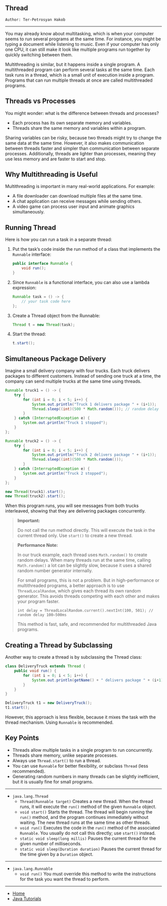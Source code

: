 ## Thread

```
Author: Ter-Petrosyan Hakob
```

---

You may already know about multitasking, which is when your computer seems to run several programs at the same time. For instance, you might be typing a document while listening to music. Even if your computer has only one CPU, it can still make it look like multiple programs run together by quickly switching between them.

Multithreading is similar, but it happens inside a single program. A multithreaded program can perform several tasks at the same time. Each task runs in a thread, which is a small unit of execution inside a program. Programs that can run multiple threads at once are called multithreaded programs.

## Threads vs Processes

You might wonder: what is the difference between threads and processes?

- Each process has its own separate memory and variables.
- Threads share the same memory and variables within a program.

Sharing variables can be risky, because two threads might try to change the same data at the same time. However, it also makes communication between threads faster and simpler than communication between separate processes. Additionally, threads are lighter than processes, meaning they use less memory and are faster to start and stop.

## Why Multithreading is Useful

Multithreading is important in many real-world applications. For example:

- A file downloader can download multiple files at the same time.
- A chat application can receive messages while sending others.
- A video game can process user input and animate graphics simultaneously.

## Running Thread

Here is how you can run a task in a separate thread:

1. Put the task’s code inside the run method of a class that implements the `Runnable` interface:
    ```java
    public interface Runnable {
        void run();
    }

    ```
2. Since `Runnable` is a functional interface, you can also use a lambda expression:    
    ```java
    Runnable task = () -> {
        // your task code here
    };
    ```
3. Create a Thread object from the Runnable:
    ```java
    Thread t = new Thread(task);
    ```
4. Start the thread:
    ```java
    t.start();
    ```    

## Simultaneous Package Delivery

Imagine a small delivery company with four trucks. Each truck delivers packages to different customers. Instead of sending one truck at a time, the company can send multiple trucks at the same time using threads.

```java
Runnable truck1 = () -> {
    try {
        for (int i = 0; i < 5; i++) {
            System.out.println("Truck 1 delivers package " + (i+1));
            Thread.sleep((int)(500 * Math.random())); // random delay
        }
    } catch (InterruptedException e) {
        System.out.println("Truck 1 stopped");
    }
};

Runnable truck2 = () -> {
    try {
        for (int i = 0; i < 5; i++) {
            System.out.println("Truck 2 delivers package " + (i+1));
            Thread.sleep((int)(500 * Math.random()));
        }
    } catch (InterruptedException e) {
        System.out.println("Truck 2 stopped");
    }
};

new Thread(truck1).start();
new Thread(truck2).start();
```

When this program runs, you will see messages from both trucks interleaved, showing that they are delivering packages concurrently.

> **Important:** 
>
> Do not call the run method directly. This will execute the task in the current thread only. Use `start()` to create a new thread.

> **Performance Note:**
>
> In our truck example, each thread uses `Math.random()` to create random delays. When many threads run at the same time, 
> calling `Math.random()` a lot can be slightly slow, because it uses a shared random number generator internally.
>
> For small programs, this is not a problem. But in high-performance or multithreaded programs, a better approach is to use 
> `ThreadLocalRandom`, which gives each thread its own random generator. This avoids threads competing with each other and makes your program faster.
>
> `int delay = ThreadLocalRandom.current().nextInt(100, 501); // random delay 100–500ms`
>
> This method is fast, safe, and recommended for multithreaded Java programs.

## Creating a Thread by Subclassing

Another way to create a thread is by subclassing the Thread class:

```java
class DeliveryTruck extends Thread {
    public void run() {
        for (int i = 0; i < 5; i++) {
            System.out.println(getName() + " delivers package " + (i+1));
        }
    }
}

DeliveryTruck t1 = new DeliveryTruck();
t1.start();
```

However, this approach is less flexible, because it mixes the task with the thread mechanism. Using `Runnable` is recommended.

## Key Points

- Threads allow multiple tasks in a single program to run concurrently.
- Threads share memory, unlike separate processes.
- Always use `Thread.start()` to run a thread.
- You can use `Runnable` for better flexibility, or subclass `Thread` (less recommended).
- Generating random numbers in many threads can be slightly inefficient, but it is usually fine for small programs.

---

- `java.lang.Thread`
    - `Thread(Runnable target)` Creates a new thread. When the thread runs, it will execute the `run()` method of the given `Runnable` object.
    - `void start()` Starts the thread. The thread will begin running the `run()` method, and the program continues immediately without waiting. The new thread runs at the same time as other threads.
    - `void run()` Executes the code in the `run()` method of the associated `Runnable`. You usually do not call this directly; use `start()` instead.
    - `static void sleep(long millis)`  Pauses the current thread for the given number of milliseconds.
    - `static void sleep(Duration duration)` Pauses the current thread for the time given by a `Duration` object.

---

- `java.lang.Runnable` 
    - `void run()` You must override this method to write the instructions for the task you want the thread to perform.

---

- [Home](./../../README.md)
- [Java Tutorials](./../tutorials.md)
